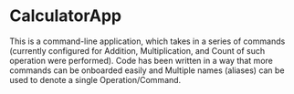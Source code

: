 # CalculatorApp

This is a command-line application, which takes in a series of commands (currently configured for Addition, Multiplication, and Count of such operation were performed). Code has been written in a way that more commands can be onboarded easily and Multiple names (aliases) can be used to denote a single Operation/Command.
